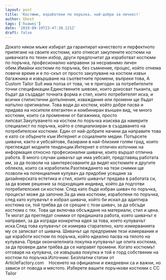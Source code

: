 ```yaml
---
layout: post
title: 'Костюми, изработени по поръчка, най-добри за личност'
author: Ghost
tags: ['huawei']
date: '2019-09-19T23:47:38.121Z'
draft: false
---
```


Докато някои мъже избират да гарантират качеството и перфектното прилягане на своите костюми, като отнесат закупените костюми на шивачката по техен избор, други предпочитат да изработват костюми по поръчка, професионално направени за несравнимо личен обем.Имайки костюми по поръчка, без съмнение, процес, който отнема повече време и е по-скъп от просто закупуване на костюм извън багажника и извършване на съответните промени, въпреки това, A Custom Tailor Suit има полза от това, че е пригоден за потребителите точни спецификации.Единствените шевове, които докосват тъканта, ще бъдат да създадат точната форма и стил, които потребителят иска, и всички стилистични допълнения, изваждания или промени ще бъдат напълно оригинални. Това води до костюм, който добре пасва и придава на носителя елегантен и комбиниран външен вид, че много костюми, които са променени от багажника, просто липсват.Закупуването на костюм по поръчка изисква да намерите специалист по поръчка, който е специализиран в създаването на потребителски костюми. Един от най-добрите начини да направите това е като се обърнете към Интернет и социалните медии. Потърсете шивачи, както и уебсайтове, базирани в най-близкия голям град, които преглеждат модните тенденции.Интернет е отличен източник на информация относно професионални шивачи, които вършат отлична работа. В много случаи шивачът ще има уебсайт, представящ работата им, за да позволи на заинтересованите да видят костюмите и другите облекла, които са изработили.Разглеждането на тези снимки ще позволи на потенциалния купувач да придобие усещане за дизайнерската естетика и стил, които шивачът предава в работата си, за да вземе решение за подходящия индивид, който да подготви потребителския си костюм. След като бъде избран шивач по поръчка, процесът може да започне.За да има костюми, изработени по поръчка, след като купувачът е избрал шивача, който би искал да адаптира костюма си, той трябва да се срещне с този шивач, за да обсъди костюма с тях. Това ще включва обсъждане на материали, стил и цена. Те могат да прегледат снимки от предишната работа, която шивачът е направил, за да изгради конкретна идея за това, което купувачът иска.След това купувачът се измерва старателно, като измерванията му се записват от шивача. Шивачът ще предприеме тези измервания и ще изработи костюм по поръчка, който идеално пасва на тялото на купувача. Преди окончателната покупка купувачът ще опита костюма, за да провери дали трябва да се направят промени. Когато костюмът отговаря на купувача, се извършва покупка и той е горд собственик на костюм по поръчка.Източник: Безплатни статии от ArticleFactory.com    Носенето на официални и ежедневни са и важни, но зависи от повода и мястото. Изберете вашите поръчкови костюми с CC Tailor
